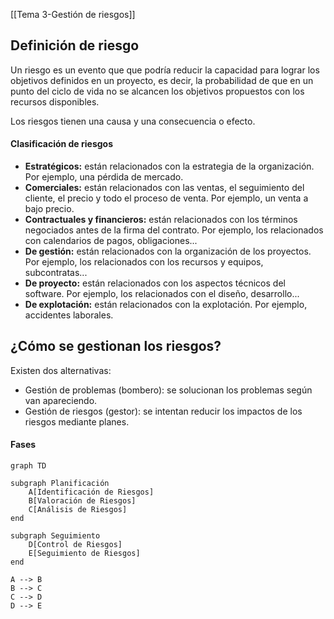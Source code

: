[[Tema 3-Gestión de riesgos]]

## Definición de riesgo
Un riesgo es un evento que que podría reducir la capacidad para lograr los objetivos definidos en un proyecto, es decir, la probabilidad de que en un punto del ciclo de vida no se alcancen los objetivos propuestos con los recursos disponibles.

Los riesgos tienen una causa y una consecuencia o efecto.

#### Clasificación de riesgos
+ **Estratégicos:** están relacionados con la estrategia de la organización. Por ejemplo, una pérdida de mercado.
+ **Comerciales:** están relacionados con las ventas, el seguimiento del cliente, el precio y todo el proceso de venta. Por ejemplo, un venta a bajo precio.
+ **Contractuales y financieros:** están relacionados con los términos negociados antes de la firma del contrato. Por ejemplo, los relacionados con calendarios de pagos, obligaciones...
+ **De gestión:** están relacionados con la organización de los proyectos. Por ejemplo, los relacionados con los recursos y equipos, subcontratas...
+ **De proyecto:** están relacionados con los aspectos técnicos del software. Por ejemplo, los relacionados con el diseño, desarrollo...
+ **De explotación:** están relacionados con la explotación. Por ejemplo, accidentes laborales.

## ¿Cómo se gestionan los riesgos?
Existen dos alternativas:
+ Gestión de problemas (bombero): se solucionan los problemas según van apareciendo.
+ Gestión de riesgos (gestor): se intentan reducir los impactos de los riesgos mediante planes.

#### Fases
```mermaid
graph TD

subgraph Planificación
    A[Identificación de Riesgos]
    B[Valoración de Riesgos]
    C[Análisis de Riesgos]
end

subgraph Seguimiento
    D[Control de Riesgos]
    E[Seguimiento de Riesgos]
end

A --> B
B --> C
C --> D
D --> E


```

